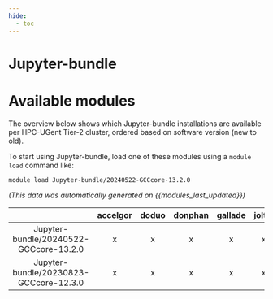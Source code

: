 ```yaml
---
hide:
  - toc
---
```


Jupyter-bundle
==============

# Available modules


The overview below shows which Jupyter-bundle installations are available per HPC-UGent Tier-2 cluster, ordered based on software version (new to old).

To start using Jupyter-bundle, load one of these modules using a `module load` command like:

```shell
module load Jupyter-bundle/20240522-GCCcore-13.2.0
```

*(This data was automatically generated on {{modules_last_updated}})*  

| |accelgor|doduo|donphan|gallade|joltik|shinx|
| :---: | :---: | :---: | :---: | :---: | :---: | :---: |
|Jupyter-bundle/20240522-GCCcore-13.2.0|x|x|x|x|x|x|
|Jupyter-bundle/20230823-GCCcore-12.3.0|x|x|x|x|x|x|
